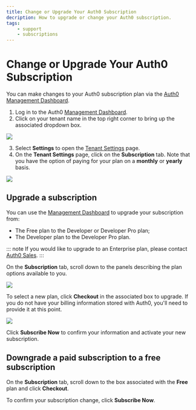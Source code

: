 ```yaml
---
title: Change or Upgrade Your Auth0 Subscription
decription: How to upgrade or change your Auth0 subscription.
tags:
    - support
    - subscriptions
---
```

# Change or Upgrade Your Auth0 Subscription

You can make changes to your Auth0 subscription plan via the [Auth0 Management Dashboard](${manage_url}).

1. Log in to the Auth0 [Management Dashboard](${manage_url}).
2. Click on your tenant name in the top right corner to bring up the associated dropdown box.

  ![](/media/articles/support/subscriptions/account-dropdown.png)

3.  Select **Settings** to open the [Tenant Settings](${manage_url}/#/tenant/) page.
4. On the **Tenant Settings** page, click on the **Subscription** tab. Note that you have the option of paying for your plan on a **monthly** or **yearly** basis.

  ![](/media/articles/support/subscriptions/subscription.png)

## Upgrade a subscription

You can use the [Management Dashboard](${manage_url}) to upgrade your subscription from:

* The Free plan to the Developer or Developer Pro plan;
* The Developer plan to the Developer Pro plan.

::: note
If you would like to upgrade to an Enterprise plan, please contact [Auth0 Sales](https://auth0.com/?contact=true).
:::

On the **Subscription** tab, scroll down to the panels describing the plan options available to you.

  ![](/media/articles/support/subscriptions/upgrades.png)

To select a new plan, click **Checkout** in the associated box to upgrade. If you do not have your billing information stored with Auth0, you'll need to provide it at this point.

  ![](/media/articles/support/subscriptions/billing.png)

Click **Subscribe Now** to confirm your information and activate your new subscription.

## Downgrade a paid subscription to a free subscription

On the **Subscription** tab, scroll down to the box associated with the **Free** plan and click **Checkout**.

To confirm your subscription change, click **Subscribe Now**.
